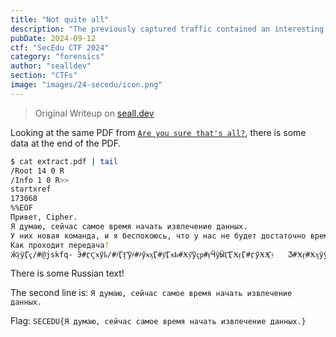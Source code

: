 ```yaml
---
title: "Not quite all"
description: "The previously captured traffic contained an interesting tidbit towards the end of the file. What was the second line sent in the secret message? The message should wrapped in SECEDU{}. If it's another language, do not translate it. The text is in cyrillic, so ASCII doesn't display it nicely. What encoding scheme can cyrillic utilise?"
pubDate: 2024-09-12
ctf: "SecEdu CTF 2024"
category: "forensics"
author: "sealldev"
section: "CTFs"
image: "images/24-secedu/icon.png"
---
```


> Original Writeup on [seall.dev](https://seall.dev/posts/seceduweek12024#not-quite-all)

Looking at the same PDF from [`Are you sure that's all?`](24-seceduw1-areyousurethatsall), there is some data at the end of the PDF.

```bash
$ cat extract.pdf | tail             
/Root 14 0 R
/Info 1 0 R>>
startxref
173068
%%EOF
Привет, Cipher.
Я думаю, сейчас самое время начать извлечение данных.
У них новая команда, и я беспокоюсь, что у нас не будет достаточно времени, чтобы получить то, что нам нужно.
Как проходит передача?
Ӝ҃ӻӱӶҁ/#@jskfq-	Ӭ#ӷҀӿӳҍ/#҂ӶӺ҄ӳ҂#҂ӳӿӽӶ#ӱ҃ӶӿҌ#Ӿӳ҄ӳҁҏ#ӻӴӱӸӶ҄ӶӾӻӶ#ӷӳӾӾ҈҆-	Ӡ#Ӿӻ҆#ӾӽӱӳҌ#ӹӽӿӳӾӷӳ/#ӻ#Ҍ#ӲӶ҂Ӽӽӹӽҍ҂ҏ/#҄ҁӽ#Ҁ#Ӿӳ҂#ӾӶ#ӲҀӷӶҁ#ӷӽ҂ҁӳҁӽ҄Ӿӽ#ӱ҃ӶӿӶӾӻ/#҄ҁӽӲ҈#ӼӽӸҀ҄ӻҁҏ#ҁӽ/#҄ҁӽ#Ӿӳӿ#ӾҀӵӾӽ-	әӳӹ#Ӽ҃ӽ҆ӽӷӻҁ#ӼӶ҃Ӷӷӳ҄ӳ<	
```

There is some Russian text!

The second line is: `Я думаю, сейчас самое время начать извлечение данных.`

Flag: `SECEDU{Я думаю, сейчас самое время начать извлечение данных.}`